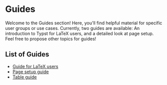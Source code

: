 # Guides

Welcome to the Guides section! Here, you'll find helpful material for
specific user groups or use cases. Currently, two guides are available:
An introduction to Typst for LaTeX users, and a detailed look at page
setup. Feel free to propose other topics for guides!

## List of Guides

- [Guide for LaTeX users](/guides/guide-for-latex-users/)
- [Page setup guide](/guides/page-setup-guide/)
- [Table guide](/guides/table-guide/)

